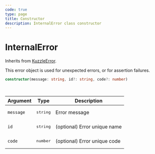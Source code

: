 ```yaml
---
code: true
type: page
title: Constructor
description: InternalError class constructor
---
```


# InternalError

Inherits from [KuzzleError](/core/2/framework/abstract-classes/kuzzle-error/constructor).

This error object is used for unexpected errors, or for assertion failures.


```ts
constructor(message: string, id?: string, code?: number)
```

<br/>

| Argument       | Type      | Description            |
| -------------- | --------- | ---------------------- |
| `message`      | <pre>string</pre> | Error message  |
| `id`           | <pre>string</pre> | (optional) Error unique name |
| `code`         | <pre>number</pre> | (optional) Error unique code |
